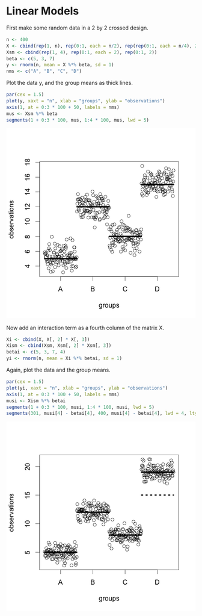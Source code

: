 # Linear Models

First make some random data in a 2 by 2 crossed design.


```r
n <- 400
X <- cbind(rep(1, n), rep(0:1, each = n/2), rep(rep(0:1, each = n/4), 2))
Xsm <- cbind(rep(1, 4), rep(0:1, each = 2), rep(0:1, 2))
beta <- c(5, 3, 7)
y <- rnorm(n, mean = X %*% beta, sd = 1)
nms <- c("A", "B", "C", "D")
```


Plot the data y, and the group means as thick lines.


```r
par(cex = 1.5)
plot(y, xaxt = "n", xlab = "groups", ylab = "observations")
axis(1, at = 0:3 * 100 + 50, labels = nms)
mus <- Xsm %*% beta
segments(1 + 0:3 * 100, mus, 1:4 * 100, mus, lwd = 5)
```

![plot of chunk unnamed-chunk-2](figure/unnamed-chunk-2.png) 


Now add an interaction term as a fourth column of the matrix X.


```r
Xi <- cbind(X, X[, 2] * X[, 3])
Xism <- cbind(Xsm, Xsm[, 2] * Xsm[, 3])
betai <- c(5, 3, 7, 4)
yi <- rnorm(n, mean = Xi %*% betai, sd = 1)
```


Again, plot the data and the group means.


```r
par(cex = 1.5)
plot(yi, xaxt = "n", xlab = "groups", ylab = "observations")
axis(1, at = 0:3 * 100 + 50, labels = nms)
musi <- Xism %*% betai
segments(1 + 0:3 * 100, musi, 1:4 * 100, musi, lwd = 5)
segments(301, musi[4] - betai[4], 400, musi[4] - betai[4], lwd = 4, lty = 3)
```

![plot of chunk unnamed-chunk-4](figure/unnamed-chunk-4.png) 


